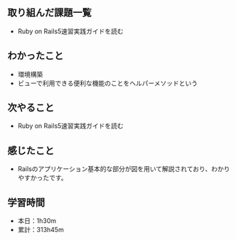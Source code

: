 ## 取り組んだ課題一覧
- Ruby on Rails5速習実践ガイドを読む
## わかったこと
- 環境構築
- ビューで利用できる便利な機能のことをヘルパーメソッドという
## 次やること
- Ruby on Rails5速習実践ガイドを読む
## 感じたこと
- Railsのアプリケーション基本的な部分が図を用いて解説されており、わかりやすかったです。
## 学習時間
- 本日：1h30m
- 累計：313h45m
